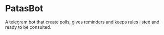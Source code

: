 # PatasBot
A telegram bot that create polls, gives reminders and keeps rules listed and ready to be consulted.
